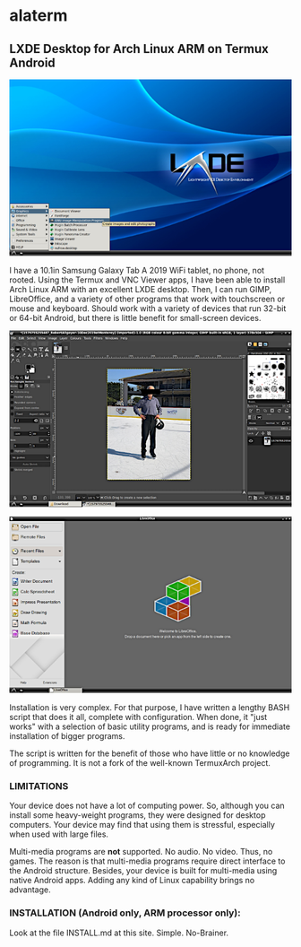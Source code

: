# alaterm
## LXDE Desktop for Arch Linux ARM on Termux Android

![screenshot of LXDE desktop with expanded menu](alaterm-lxde.png)

I have a 10.1in Samsung Galaxy Tab A 2019 WiFi tablet, no phone, not rooted. Using the Termux and VNC Viewer apps, I have been able to install Arch Linux ARM with an excellent LXDE desktop. Then, I can run GIMP, LibreOffice, and a variety of other programs that work with touchscreen or mouse and keyboard. Should work with a variety of devices that run 32-bit or 64-bit Android, but there is little benefit for small-screen devices.

![screenshot of GIMP](alaterm-gimp.png)

![screenshot of LIbreOffice](libreoffice.png)

Installation is very complex. For that purpose, I have written a lengthy BASH script that does it all, complete with configuration. When done, it "just works" with a selection of basic utility programs, and is ready for immediate installation of bigger programs.

The script is written for the benefit of those who have little or no knowledge of programming. It is not a fork of the well-known TermuxArch project.

### LIMITATIONS

Your device does not have a lot of computing power. So, although you can install some heavy-weight programs, they were designed for desktop computers. Your device may find that using them is stressful, especially when used with large files.

Multi-media programs are **not** supported. No audio. No video. Thus, no games. The reason is that multi-media programs require direct interface to the Android structure. Besides, your device is built for multi-media using native Android apps. Adding any kind of Linux capability brings no advantage.

### INSTALLATION (Android only, ARM processor only):

Look at the file INSTALL.md at this site. Simple. No-Brainer.
